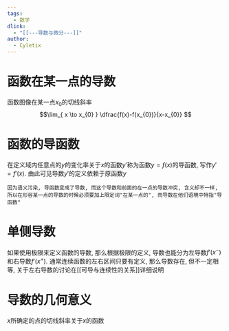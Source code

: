 ```yaml
---
tags:
  - 数学
dlink:
  - "[[---导数与微分---]]"
author:
  - Cyletix
---
```

# 函数在某一点的导数
函数图像在某一点$x_{0}$的切线斜率
$$\lim_{ x \to x_{0} } \dfrac{f(x)-f(x_{0})}{x-x_{0}} $$
# 函数的导函数
在定义域内任意点的$y$的变化率关于$x$的函数$y'$称为函数$y=f(x)$的导函数, 写作$y'=f'(x)$. 由此可见导数$y'$的定义依赖于原函数$y$

	因为语义污染, 导函数变成了导数, 而这个导数和前面的在一点的导数冲突, 含义却不一样, 所以在形容某一点的导数的时候必须要加上限定词"在某一点的", 而导数在他们语境中特指"导函数"

# 单侧导数
如果使用极限来定义函数的导数, 那么根据极限的定义, 导数也能分为左导数$f'(x^-)$和右导数$f'(x^+)$. 
通常连续函数的左右区间只要有定义, 那么导数存在, 但不一定相等, 关于左右导数的讨论在[[可导与连续性的关系]]详细说明
# 导数的几何意义
$x$所确定的点的切线斜率关于$x$的函数